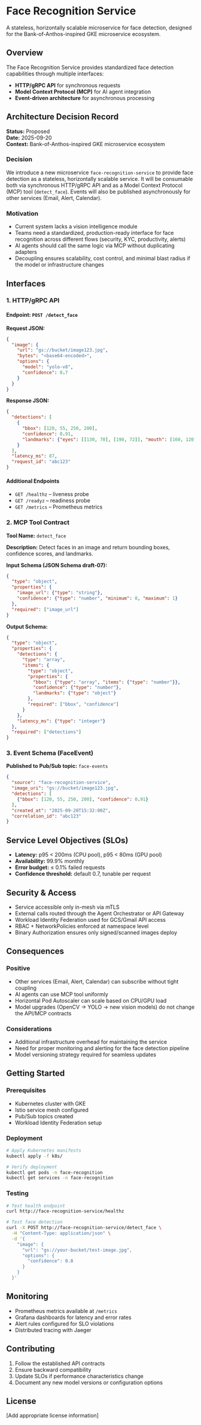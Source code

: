 # Face Recognition Service

A stateless, horizontally scalable microservice for face detection, designed for the Bank-of-Anthos-inspired GKE microservice ecosystem.

## Overview

The Face Recognition Service provides standardized face detection capabilities through multiple interfaces:
- **HTTP/gRPC API** for synchronous requests
- **Model Context Protocol (MCP)** for AI agent integration
- **Event-driven architecture** for asynchronous processing

## Architecture Decision Record

**Status:** Proposed  
**Date:** 2025-09-20  
**Context:** Bank-of-Anthos-inspired GKE microservice ecosystem

### Decision

We introduce a new microservice `face-recognition-service` to provide face detection as a stateless, horizontally scalable service. It will be consumable both via synchronous HTTP/gRPC API and as a Model Context Protocol (MCP) tool (`detect_face`). Events will also be published asynchronously for other services (Email, Alert, Calendar).

### Motivation

- Current system lacks a vision intelligence module
- Teams need a standardized, production-ready interface for face recognition across different flows (security, KYC, productivity, alerts)
- AI agents should call the same logic via MCP without duplicating adapters
- Decoupling ensures scalability, cost control, and minimal blast radius if the model or infrastructure changes

## Interfaces

### 1. HTTP/gRPC API

#### Endpoint: `POST /detect_face`

**Request JSON:**
```json
{
  "image": {
    "url": "gs://bucket/image123.jpg",
    "bytes": "<base64-encoded>", 
    "options": {
      "model": "yolo-v8",
      "confidence": 0.7
    }
  }
}
```

**Response JSON:**
```json
{
  "detections": [
    {
      "bbox": [120, 55, 250, 200],
      "confidence": 0.91,
      "landmarks": {"eyes": [[130, 70], [190, 72]], "mouth": [160, 120]}
    }
  ],
  "latency_ms": 87,
  "request_id": "abc123"
}
```

#### Additional Endpoints

- `GET /healthz` – liveness probe
- `GET /readyz` – readiness probe  
- `GET /metrics` – Prometheus metrics

### 2. MCP Tool Contract

**Tool Name:** `detect_face`

**Description:** Detect faces in an image and return bounding boxes, confidence scores, and landmarks.

**Input Schema (JSON Schema draft-07):**
```json
{
  "type": "object",
  "properties": {
    "image_url": {"type": "string"},
    "confidence": {"type": "number", "minimum": 0, "maximum": 1}
  },
  "required": ["image_url"]
}
```

**Output Schema:**
```json
{
  "type": "object",
  "properties": {
    "detections": {
      "type": "array",
      "items": {
        "type": "object",
        "properties": {
          "bbox": {"type": "array", "items": {"type": "number"}},
          "confidence": {"type": "number"},
          "landmarks": {"type": "object"}
        },
        "required": ["bbox", "confidence"]
      }
    },
    "latency_ms": {"type": "integer"}
  },
  "required": ["detections"]
}
```

### 3. Event Schema (FaceEvent)

**Published to Pub/Sub topic:** `face-events`

```json
{
  "source": "face-recognition-service",
  "image_uri": "gs://bucket/image123.jpg",
  "detections": [
    {"bbox": [120, 55, 250, 200], "confidence": 0.91}
  ],
  "created_at": "2025-09-20T15:32:00Z",
  "correlation_id": "abc123"
}
```

## Service Level Objectives (SLOs)

- **Latency:** p95 < 200ms (CPU pool), p95 < 80ms (GPU pool)
- **Availability:** 99.9% monthly
- **Error budget:** ≤ 0.1% failed requests
- **Confidence threshold:** default 0.7, tunable per request

## Security & Access

- Service accessible only in-mesh via mTLS
- External calls routed through the Agent Orchestrator or API Gateway
- Workload Identity Federation used for GCS/Gmail API access
- RBAC + NetworkPolicies enforced at namespace level
- Binary Authorization ensures only signed/scanned images deploy

## Consequences

### Positive

- Other services (Email, Alert, Calendar) can subscribe without tight coupling
- AI agents can use MCP tool uniformly
- Horizontal Pod Autoscaler can scale based on CPU/GPU load
- Model upgrades (OpenCV → YOLO → new vision models) do not change the API/MCP contracts

### Considerations

- Additional infrastructure overhead for maintaining the service
- Need for proper monitoring and alerting for the face detection pipeline
- Model versioning strategy required for seamless updates

## Getting Started

### Prerequisites

- Kubernetes cluster with GKE
- Istio service mesh configured
- Pub/Sub topics created
- Workload Identity Federation setup

### Deployment

```bash
# Apply Kubernetes manifests
kubectl apply -f k8s/

# Verify deployment
kubectl get pods -n face-recognition
kubectl get services -n face-recognition
```

### Testing

```bash
# Test health endpoint
curl http://face-recognition-service/healthz

# Test face detection
curl -X POST http://face-recognition-service/detect_face \
  -H "Content-Type: application/json" \
  -d '{
    "image": {
      "url": "gs://your-bucket/test-image.jpg",
      "options": {
        "confidence": 0.8
      }
    }
  }'
```

## Monitoring

- Prometheus metrics available at `/metrics`
- Grafana dashboards for latency and error rates
- Alert rules configured for SLO violations
- Distributed tracing with Jaeger

## Contributing

1. Follow the established API contracts
2. Ensure backward compatibility
3. Update SLOs if performance characteristics change
4. Document any new model versions or configuration options

## License

[Add appropriate license information]

